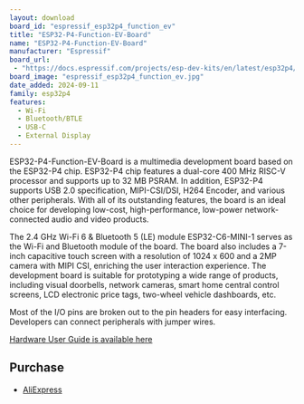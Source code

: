 ```yaml
---
layout: download
board_id: "espressif_esp32p4_function_ev"
title: "ESP32-P4-Function-EV-Board"
name: "ESP32-P4-Function-EV-Board"
manufacturer: "Espressif"
board_url:
 - "https://docs.espressif.com/projects/esp-dev-kits/en/latest/esp32p4/esp32-p4-function-ev-board/user_guide.html"
board_image: "espressif_esp32p4_function_ev.jpg"
date_added: 2024-09-11
family: esp32p4
features:
  - Wi-Fi
  - Bluetooth/BTLE
  - USB-C
  - External Display
---
```


ESP32-P4-Function-EV-Board is a multimedia development board based on the ESP32-P4 chip. ESP32-P4 chip features a dual-core 400 MHz RISC-V processor and supports up to 32 MB PSRAM. In addition, ESP32-P4 supports USB 2.0 specification, MIPI-CSI/DSI, H264 Encoder, and various other peripherals. With all of its outstanding features, the board is an ideal choice for developing low-cost, high-performance, low-power network-connected audio and video products.

The 2.4 GHz Wi-Fi 6 & Bluetooth 5 (LE) module ESP32-C6-MINI-1 serves as the Wi-Fi and Bluetooth module of the board. The board also includes a 7-inch capacitive touch screen with a resolution of 1024 x 600 and a 2MP camera with MIPI CSI, enriching the user interaction experience. The development board is suitable for prototyping a wide range of products, including visual doorbells, network cameras, smart home central control screens, LCD electronic price tags, two-wheel vehicle dashboards, etc.

Most of the I/O pins are broken out to the pin headers for easy interfacing. Developers can connect peripherals with jumper wires.

[Hardware User Guide is available here](https://docs.espressif.com/projects/esp-dev-kits/en/latest/esp32p4/esp32-p4-function-ev-board/user_guide.html)

## Purchase

* [AliExpress](https://www.aliexpress.us/item/3256807624599045.html)

